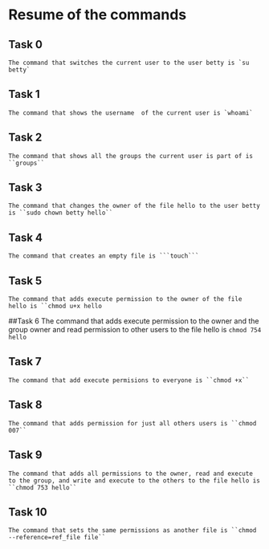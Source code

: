 # Resume of the commands

## Task 0
	The command that switches the current user to the user betty is `su betty`

## Task 1
	The command that shows the username  of the current user is `whoami`


## Task 2
	The command that shows all the groups the current user is part of is ``groups``

## Task 3
	The command that changes the owner of the file hello to the user betty is ``sudo chown betty hello``

## Task 4
	The command that creates an empty file is ```touch```

## Task 5
	The command that adds execute permission to the owner of the file hello is ``chmod u+x hello

##Task 6
	The command that adds execute permission to the owner and the group owner and read permission to other users to the file hello is ``chmod 754 hello``


## Task 7
	The command that add execute permisions to everyone is ``chmod +x``

## Task 8
	The command that adds permission for just all others users is ``chmod 007``

## Task 9
	The command that adds all permissions to the owner, read and execute to the group, and write and execute to the others to the file hello is ``chmod 753 hello``


## Task 10
	The command that sets the same permissions as another file is ``chmod --reference=ref_file file``




